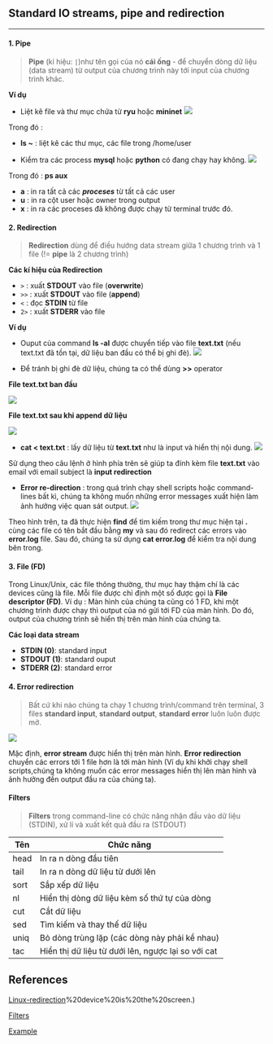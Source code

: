 ## Standard IO streams, pipe and redirection
___
#### 1. Pipe
> **Pipe** (kí hiệu: `|`)như tên gọi của nó **cái ống** - để chuyển dòng dữ liệu (data stream) từ output của chương trình này tới input của chương trình khác.

**Ví dụ**
+ Liệt kê file và thư mục chứa từ **ryu** hoặc **mininet**
![](https://github.com/linhnt31/internship-2020/blob/linhnt-baocao-t1/LinhNT/Linux/Streams-pipe-redirection/Images-streams-pipe-redirection/pipe.PNG)

Trong đó :
+ **ls ~** : liệt kê các thư mục, các file trong /home/user

+ Kiểm tra các process **mysql** hoặc **python** có đang chạy hay không.
![](https://github.com/linhnt31/internship-2020/blob/linhnt-baocao-t1/LinhNT/Linux/Streams-pipe-redirection/Images-streams-pipe-redirection/pipe2.PNG)

Trong đó : **ps aux**
+ **a** : in ra tất cả các ***proceses*** từ tất cả các user
+ **u** : in ra cột user hoặc owner trong output
+ **x** : in ra các proceses đã không được chạy từ terminal trước đó.

#### 2. Redirection
> **Redirection** dùng để điều hướng data stream giữa 1 chương trình và 1 file (!= **pipe** là 2 chương trình)

**Các kí hiệu của Redirection**
- `>` : xuất **STDOUT** vào file (**overwrite**)
- `>>` : xuất **STDOUT** vào file (**append**)
- `<` : đọc **STDIN** từ file
- `2>` : xuất **STDERR** vào file

**Ví dụ**
+ Ouput của command **ls -al** được chuyển tiếp vào file **text.txt** (nếu text.txt đã tồn tại, dữ liệu ban đầu có thể bị ghi đè).
![](https://github.com/linhnt31/internship-2020/blob/linhnt-baocao-t1/LinhNT/Linux/Streams-pipe-redirection/Images-streams-pipe-redirection/ghiOutput.PNG)

+ Để tránh bị ghi đè dữ liệu, chúng ta có thể dùng **>>** operator

**File text.txt ban đầu** 

![](https://github.com/linhnt31/internship-2020/blob/linhnt-baocao-t1/LinhNT/Linux/Streams-pipe-redirection/Images-streams-pipe-redirection/originalFile.PNG)

**File text.txt sau khi append dữ liệu**

![](https://github.com/linhnt31/internship-2020/blob/linhnt-baocao-t1/LinhNT/Linux/Streams-pipe-redirection/Images-streams-pipe-redirection/afterAppendingFile.PNG)

+ **cat < text.txt** : lấy dữ liệu từ **text.txt** như là input và hiển thị nội dung.
![](https://github.com/linhnt31/internship-2020/blob/linhnt-baocao-t1/LinhNT/Linux/Streams-pipe-redirection/Images-streams-pipe-redirection/stdinFile.PNG)

Sử dụng theo câu lệnh ở hình phía trên sẽ giúp ta đính kèm file **text.txt** vào email với email subject là **input redirection**
+ **Error re-direction** : trong quá trình chạy shell scripts hoặc command-lines bất kì, chúng ta không muốn những error messages xuất hiện làm ảnh hưởng việc quan sát output.
![](https://github.com/linhnt31/internship-2020/blob/linhnt-baocao-t1/LinhNT/Linux/Streams-pipe-redirection/Images-streams-pipe-redirection/stderr.PNG)

Theo hình trên, ta đã thực hiện **find** để tìm kiếm trong thư mục hiện tại **.** cùng các file có tên bắt đầu bằng **my** và sau đó redirect các errors vào **error.log** file. Sau đó, chúng ta sử dụng **cat error.log** để kiểm tra nội dung bên trong.

#### 3. File (FD)
Trong Linux/Unix, các file thông thường, thư mục hay thậm chí là các devices cũng là file. Mỗi file được chỉ định một số được gọi là **File descriptor (FD)**.
Ví dụ : Màn hình của chúng ta cũng có 1 FD, khi một chương trình được chạy thì output của nó gửi tới FD của màn hình. Do đó, output của chương trình sẽ hiển thị trên màn hình của chúng ta.


**Các loại data stream**
- **STDIN (0)**: standard input
- **STDOUT (1)**: standard ouput
- **STDERR (2)**: standard error

#### 4. Error redirection
> Bất cứ khi nào chúng ta chạy 1 chương trình/command trên terminal, 3 files **standard input**, **standard output**, **standard error** luôn luôn được mở.

![](https://www.guru99.com/images/Streams.png)

Mặc định, **error stream** được hiển thị trên màn hình. **Error redirection** chuyển các errors tới 1 file hơn là tới màn hình (Ví dụ khi khởi chạy shell scripts,chúng ta không muốn các error messages hiển thị lên màn hình và ảnh hưởng đến output đầu ra của chúng ta).

#### Filters
> **Filters** trong command-line có chức năng nhận đầu vào dữ liệu (STDIN), xử lí và xuất kết quả đầu ra (STDOUT)

|Tên |Chức năng|
|---|---|
|head | In ra n dòng đầu tiên |
|tail |In ra n dòng dữ liệu từ dưới lên|
|sort |Sắp xếp dữ liệu |
|nl | Hiển thị dòng dữ liệu kèm số thứ tự của dòng | 
| cut| Cắt dữ liệu | 
| sed | Tìm kiếm và thay thế dữ liệu | 
| uniq| Bỏ dòng trùng lặp (các dòng này phải kề nhau) |
| tac | Hiển thị dữ liệu từ dưới lên, ngược lại so với cat|


## References
[Linux-redirection](https://www.guru99.com/linux-redirection.html#:~:text=Redirection%20is%20a%20feature%20in,stdout)%20device%20is%20the%20screen.)

[Filters](https://viblo.asia/p/linux-tips-su-dung-piping-redirection-filters-trong-command-line-maGK7LYBZj2)

[Example](https://www.javatpoint.com/linux-input-redirection)


